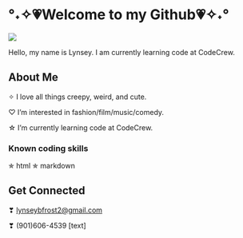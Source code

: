 # °˖✧💗Welcome to my Github💗✧˖°
![](https://i.pinimg.com/originals/1c/42/9f/1c429f5cfb7e148e2802e57f8574e4bf.gif) 
 
Hello, my name is Lynsey. I am currently learning code at CodeCrew.
## About Me
✧  I love all things creepy, weird, and cute.

♡  I’m interested in fashion/film/music/comedy.

☆  I’m currently learning code at CodeCrew.
### Known coding skills
 ✯ html ✯ markdown
 ## Get Connected
❣ lynseybfrost2@gmail.com

❣ (901)606-4539 [text]

<!---
Lynsey98/Lynsey98 is a ✨ special ✨ repository because its `README.md` (this file) appears on your GitHub profile.
You can click the Preview link to take a look at your changes.
--->
